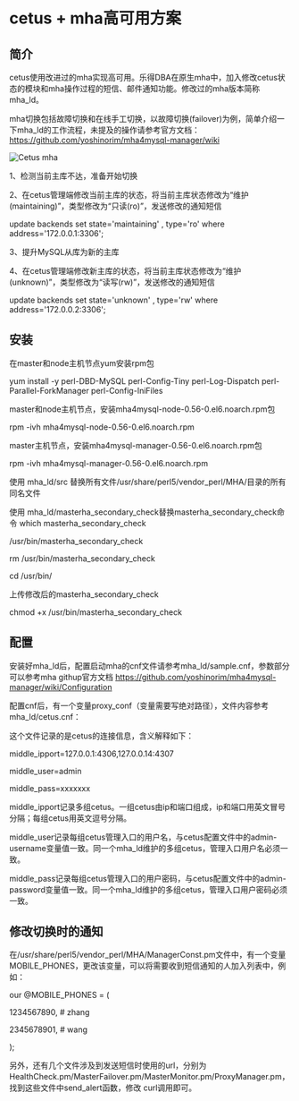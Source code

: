 # cetus + mha高可用方案
## 简介
cetus使用改进过的mha实现高可用。乐得DBA在原生mha中，加入修改cetus状态的模块和mha操作过程的短信、邮件通知功能。修改过的mha版本简称mha_ld。

mha切换包括故障切换和在线手工切换，以故障切换(failover)为例，简单介绍一下mha_ld的工作流程，未提及的操作请参考官方文档：
https://github.com/yoshinorim/mha4mysql-manager/wiki

![Cetus mha](https://github.com/Lede-Inc/cetus/blob/master/doc/picture/cetus_mha.jpg)

1、检测当前主库不达，准备开始切换

2、在cetus管理端修改当前主库的状态，将当前主库状态修改为“维护(maintaining)”，类型修改为“只读(ro)”，发送修改的通知短信

update backends set state='maintaining' , type='ro' where address='172.0.0.1:3306';

3、提升MySQL从库为新的主库

4、在cetus管理端修改新主库的状态，将当前主库状态修改为“维护(unknown)”，类型修改为“读写(rw)”，发送修改的通知短信

update backends set state='unknown' , type='rw' where address='172.0.0.2:3306';

## 安装
在master和node主机节点yum安装rpm包

yum install -y  perl-DBD-MySQL perl-Config-Tiny perl-Log-Dispatch perl-Parallel-ForkManager perl-Config-IniFiles


master和node主机节点，安装mha4mysql-node-0.56-0.el6.noarch.rpm包

rpm -ivh mha4mysql-node-0.56-0.el6.noarch.rpm 

master主机节点，安装mha4mysql-manager-0.56-0.el6.noarch.rpm包

rpm -ivh mha4mysql-manager-0.56-0.el6.noarch.rpm

使用 mha_ld/src 替换所有文件/usr/share/perl5/vendor_perl/MHA/目录的所有同名文件

使用 mha_ld/masterha_secondary_check替换masterha_secondary_check命令
 which masterha_secondary_check

/usr/bin/masterha_secondary_check

rm /usr/bin/masterha_secondary_check

cd /usr/bin/

上传修改后的masterha_secondary_check

chmod +x /usr/bin/masterha_secondary_check

## 配置
安装好mha_ld后，配置启动mha的cnf文件请参考mha_ld/sample.cnf，参数部分可以参考mha githup官方文档
https://github.com/yoshinorim/mha4mysql-manager/wiki/Configuration

配置cnf后，有一个变量proxy_conf（变量需要写绝对路径），文件内容参考mha_ld/cetus.cnf：

这个文件记录的是cetus的连接信息，含义解释如下：

middle_ipport=127.0.0.1:4306,127.0.0.14:4307

middle_user=admin

middle_pass=xxxxxxx

middle_ipport记录多组cetus。一组cetus由ip和端口组成，ip和端口用英文冒号分隔；每组cetus用英文逗号分隔。

middle_user记录每组cetus管理入口的用户名，与cetus配置文件中的admin-username变量值一致。同一个mha_ld维护的多组cetus，管理入口用户名必须一致。

middle_pass记录每组cetus管理入口的用户密码，与cetus配置文件中的admin-password变量值一致。同一个mha_ld维护的多组cetus，管理入口用户密码必须一致。



## 修改切换时的通知

在/usr/share/perl5/vendor_perl/MHA/ManagerConst.pm文件中，有一个变量MOBILE_PHONES，更改该变量，可以将需要收到短信通知的人加入列表中，例如：

our @MOBILE_PHONES = (

  1234567890,  # zhang

  2345678901,  # wang

);

另外，还有几个文件涉及到发送短信时使用的url，分别为HealthCheck.pm/MasterFailover.pm/MasterMonitor.pm/ProxyManager.pm，找到这些文件中send_alert函数，修改 curl调用即可。

